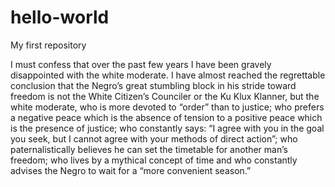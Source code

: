 # hello-world
My first repository

I must confess that over the past few years I have been gravely disappointed with the white moderate. I have almost reached the 
regrettable conclusion that the Negro’s great stumbling block in his stride toward freedom is not the White Citizen’s Counciler 
or the Ku Klux Klanner, but the white moderate, who is more devoted to “order” than to justice; who prefers a negative peace 
which is the absence of tension to a positive peace which is the presence of justice; who constantly says: “I agree with you in 
the goal you seek, but I cannot agree with your methods of direct action”; who paternalistically believes he can set the 
timetable for another man’s freedom; who lives by a mythical concept of time and who constantly advises the Negro to wait for a 
“more convenient season.”
